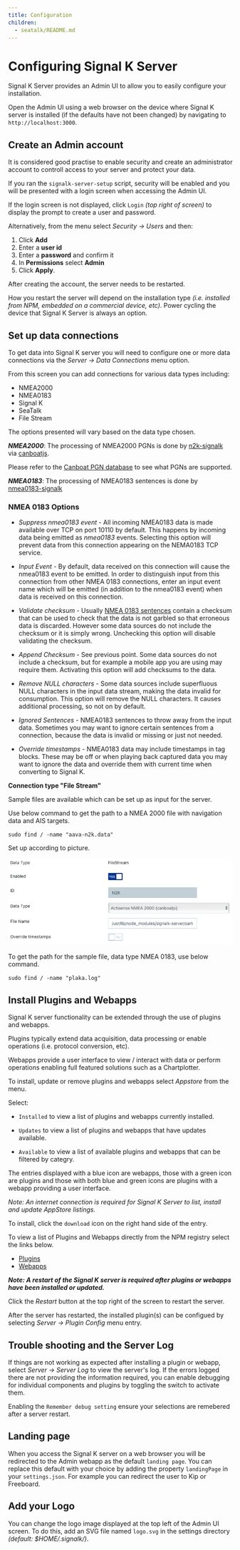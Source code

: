 ```yaml
---
title: Configuration
children:
  - seatalk/README.md
---
```


# Configuring Signal K Server

Signal K Server provides an Admin UI to allow you to easily configure your installation.

Open the Admin UI using a web browser on the device where Signal K server is installed (if the defaults have not been changed) by navigating to `http://localhost:3000`.

## Create an Admin account

It is considered good practise to enable security and create an administrator account to controll access to your server and protect your data.

If you ran the `signalk-server-setup` script, security will be enabled and you will be presented with a login screen when accessing the Admin UI.

If the login screen is not displayed, click `Login` _(top right of screen)_ to display the prompt to create a user and password.

Alternatively, from the menu select _Security -> Users_ and then:

1. Click **Add**
1. Enter a **user id**
1. Enter a **password** and confirm it
1. In **Permissions** select **Admin**
1. Click **Apply**.

After creating the account, the server needs to be restarted.

How you restart the server will depend on the installation type _(i.e. installed from NPM, embedded on a commercial device, etc)_. Power cycling the device that Signal K Server is always an option.

## Set up data connections

To get data into Signal K server you will need to configure one or more data connections via the _Server -> Data Connections_ menu option.

From this screen you can add connections for various data types including:

- NMEA2000
- NMEA0183
- Signal K
- SeaTalk
- File Stream

The options presented will vary based on the data type chosen.

**_NMEA2000_**: The processing of NMEA2000 PGNs is done by [n2k-signalk](https://github.com/SignalK/n2k-signalk) via [canboatjs](https://github.com/canboat/canboatjs).

Please refer to the [Canboat PGN database](https://canboat.github.io/canboat/canboat.html) to see what PGNs are supported.

**_NMEA0183_**: The processing of NMEA0183 sentences is done by [nmea0183-signalk](https://github.com/SignalK/signalk-parser-nmea0183)

### NMEA 0183 Options

- _Suppress nmea0183 event_ - All incoming NMEA0183 data is made available over TCP on port 10110 by default. This happens by incoming data being emitted as _nmea0183_ events. Selecting this option will prevent data from this connection appearing on the NEMA0183 TCP service.

- _Input Event_ - By default, data received on this connection will cause the nmea0183 event to be emitted. In order to distinguish input from this connection from other NMEA 0183 connections, enter an input event name which will be emitted (in addition to the nmea0183 event) when data is received on this connection.

- _Validate checksum_ - Usually [NMEA 0183 sentences](https://en.wikipedia.org/wiki/NMEA_0183) contain a checksum that can be used to check that the data is not garbled so that erroneous data is discarded. However some data sources do not include the checksum or it is simply wrong. Unchecking this option will disable validating the checksum.

- _Append Checksum_ - See previous point. Some data sources do not include a checksum, but for example a mobile app you are using may require them. Activating this option will add checksums to the data.

- _Remove NULL characters_ - Some data sources include superfluous NULL characters in the input data stream, making the data invalid for consumption. This option will remove the NULL characters. It causes additional processing, so not on by default.

- _Ignored Sentences_ - NMEA0183 sentences to throw away from the input data. Sometimes you may want to ignore certain sentences from a connection, because the data is invalid or missing or just not needed.

- _Override timestamps_ - NMEA0183 data may include timestamps in tag blocks. These may be off or when playing back captured data you may want to ignore the data and override them with current time when converting to Signal K.

**Connection type "File Stream"**

Sample files are available which can be set up as input for the server.

Use below command to get the path to a NMEA 2000 file with navigation data and AIS targets.

```
sudo find / -name "aava-n2k.data"
```

Set up according to picture.

![SK_N2K_file](./SK_file_stream_N2K.png)

To get the path for the sample file, data type NMEA 0183, use below command.

```
sudo find / -name "plaka.log"
```

## Install Plugins and Webapps

Signal K server functionality can be extended through the use of plugins and webapps.

Plugins typically extend data acquisition, data processing or enable operations (i.e. protocol conversion, etc).

Webapps provide a user interface to view / interact with data or perform operations enabling full featured solutions such as a Chartplotter.

To install, update or remove plugins and webapps select _Appstore_ from the menu.

Select:

- `Installed` to view a list of plugins and webapps currently installed.

- `Updates` to view a list of plugins and webapps that have updates available.

- `Available` to view a list of available plugins and webapps that can be filtered by categry.

The entries displayed with a blue icon are webapps, those with a green icon are plugins and those with both blue and green icons are plugins with a webapp providing a user interface.

_Note: An internet connection is required for Signal K Server to list, install and update AppStore listings._

To install, click the `download` icon on the right hand side of the entry.

To view a list of Plugins and Webapps directly from the NPM registry select the links below.

- [Plugins](https://www.npmjs.com/search?q=keywords%3Asignalk-node-server-plugin)
- [Webapps](https://www.npmjs.com/search?q=keywords:signalk-webapp)

**_Note: A restart of the Signal K server is required after plugins or webapps have been installed or updated._**

Click the _Restart_ button at the top right of the screen to restart the server.

After the server has restarted, the installed plugin(s) can be configued by selecting _Server -> Plugin Config_ menu entry.

## Trouble shooting and the Server Log

If things are not working as expected after installing a plugin or webapp, select _Server -> Server Log_ to view the server's log. If the errors logged there are not providing the information required, you can enable debugging for individual components and plugins by toggling the switch to activate them.

Enabling the `Remember debug setting` ensure your selections are remebered after a server restart.

## Landing page

When you access the Signal K server on a web browser you will be redirected to the Admin webapp as the default `landing page`. You can replace this default with your choice by adding the property `landingPage` in your `settings.json`. For example you can redirect the user to Kip or Freeboard.

## Add your Logo

You can change the logo image displayed at the top left of the Admin UI screen.
To do this, add an SVG file named `logo.svg` in the settings directory _(default: $HOME/.signalk/)_.
